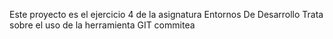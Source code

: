 Este proyecto es el ejercicio 4 de la asignatura Entornos De Desarrollo
Trata sobre el uso de la herramienta GIT
commitea

